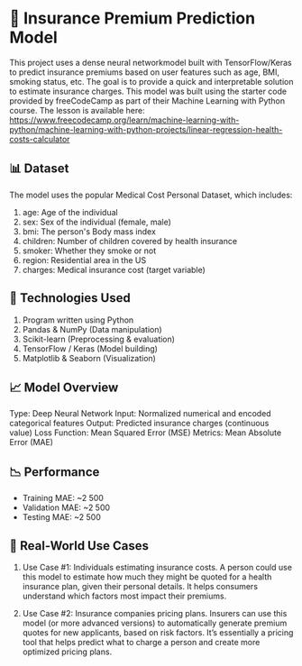 # 🧠 Insurance Premium Prediction Model
This project uses a dense neural networkmodel built with TensorFlow/Keras to predict insurance premiums based on user features such as age, BMI, smoking status, etc. The goal is to provide a quick and interpretable solution to estimate insurance charges. This model was built using the starter code provided by freeCodeCamp as part of their Machine Learning with Python course. The lesson is available here: https://www.freecodecamp.org/learn/machine-learning-with-python/machine-learning-with-python-projects/linear-regression-health-costs-calculator

## 📊 Dataset
The model uses the popular Medical Cost Personal Dataset, which includes:
1) age: Age of the individual
2) sex: Sex of the individual (female, male)
3) bmi: The person's Body mass index
4) children: Number of children covered by health insurance
5) smoker: Whether they smoke or not
6) region: Residential area in the US
7) charges: Medical insurance cost (target variable)

## 🔧 Technologies Used
1) Program written using Python
2) Pandas & NumPy (Data manipulation)
3) Scikit-learn (Preprocessing & evaluation)
4) TensorFlow / Keras (Model building)
5) Matplotlib & Seaborn (Visualization)

## 📈 Model Overview
Type: Deep Neural Network
Input: Normalized numerical and encoded categorical features
Output: Predicted insurance charges (continuous value)
Loss Function: Mean Squared Error (MSE)
Metrics: Mean Absolute Error (MAE)

## 📉 Performance
- Training MAE: ~2 500
- Validation MAE: ~2 500
- Testing MAE: ~2 500

## 🧮 Real-World Use Cases
1) Use Case #1: Individuals estimating insurance costs.
   A person could use this model to estimate how much they might be quoted for a health insurance plan, given their personal details. It helps consumers understand which factors most impact their      premiums.

3) Use Case #2: Insurance companies pricing plans.
   Insurers can use this model (or more advanced versions) to automatically generate premium quotes for new applicants, based on risk factors.
   It’s essentially a pricing tool that helps predict what to charge a person and create more optimized pricing plans.
